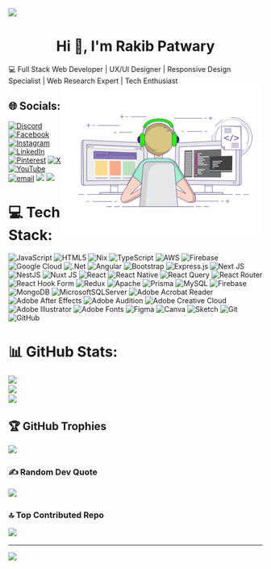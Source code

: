 <img src="https://capsule-render.vercel.app/api?type=waving&height=300&color=gradient&text=Rakib%20%Patwary&textBg=false&fontColor=rad&animation=fadeIn&desc=💻%20Full%20Stack%20Web%20Developer%20|%20UX/UI%20Designer%20|%20Responsive%20Design%20Specialist%20|%20Web%20Research%20Expert&descSize=-39&descAlign=49&descAlignY=46&fontAlignY=30" />
<h1 align="center">Hi 👋, I'm Rakib Patwary</h1>
💻 Full Stack Web Developer | UX/UI Designer | Responsive Design Specialist | Web Research Expert | Tech Enthusiast
<img align="right" alt="Coding" width="400" src="https://raw.githubusercontent.com/devSouvik/devSouvik/master/gif3.gif">

## 🌐 Socials:
[![Discord](https://img.shields.io/badge/Discord-%237289DA.svg?logo=discord&logoColor=white)](https://discord.gg/X5n7uz4Y) [![Facebook](https://img.shields.io/badge/Facebook-%231877F2.svg?logo=Facebook&logoColor=white)](https://facebook.com/MDrakibpatwaey123) [![Instagram](https://img.shields.io/badge/Instagram-%23E4405F.svg?logo=Instagram&logoColor=white)](https://instagram.com/rakib_patweary_01) [![LinkedIn](https://img.shields.io/badge/LinkedIn-%230077B5.svg?logo=linkedin&logoColor=white)](https://linkedin.com/in/rakibpatwary44033) [![Pinterest](https://img.shields.io/badge/Pinterest-%23E60023.svg?logo=Pinterest&logoColor=white)](https://pinterest.com/rakibpatwary44) [![X](https://img.shields.io/badge/X-black.svg?logo=X&logoColor=white)](https://x.com/patwary_999) [![YouTube](https://img.shields.io/badge/YouTube-%23FF0000.svg?logo=YouTube&logoColor=white)](https://youtube.com/@CodeWithRakib) [![email](https://img.shields.io/badge/Email-D14836?logo=gmail&logoColor=white)](mailto:rakibusetopc@gmail.com) 
[![](https://komarev.com/ghpvc/?username=rakibpatwary44&color=blue&label=Profile%20Views)](https://github.com/rakibpatwary44)
[![](https://img.shields.io/github/followers/rakibpatwary44?label=GitHub%20Followers)](https://github.com/rakibpatwary44)

# 💻 Tech Stack:
![JavaScript](https://img.shields.io/badge/javascript-%23323330.svg?style=for-the-badge&logo=javascript&logoColor=%23F7DF1E) ![HTML5](https://img.shields.io/badge/html5-%23E34F26.svg?style=for-the-badge&logo=html5&logoColor=white) ![Nix](https://img.shields.io/badge/NIX-5277C3.svg?style=for-the-badge&logo=NixOS&logoColor=white) ![TypeScript](https://img.shields.io/badge/typescript-%23007ACC.svg?style=for-the-badge&logo=typescript&logoColor=white) ![AWS](https://img.shields.io/badge/AWS-%23FF9900.svg?style=for-the-badge&logo=amazon-aws&logoColor=white) ![Firebase](https://img.shields.io/badge/firebase-%23039BE5.svg?style=for-the-badge&logo=firebase) ![Google Cloud](https://img.shields.io/badge/GoogleCloud-%234285F4.svg?style=for-the-badge&logo=google-cloud&logoColor=white) ![.Net](https://img.shields.io/badge/.NET-5C2D91?style=for-the-badge&logo=.net&logoColor=white) ![Angular](https://img.shields.io/badge/angular-%23DD0031.svg?style=for-the-badge&logo=angular&logoColor=white) ![Bootstrap](https://img.shields.io/badge/bootstrap-%238511FA.svg?style=for-the-badge&logo=bootstrap&logoColor=white) ![Express.js](https://img.shields.io/badge/express.js-%23404d59.svg?style=for-the-badge&logo=express&logoColor=%2361DAFB) ![Next JS](https://img.shields.io/badge/Next-black?style=for-the-badge&logo=next.js&logoColor=white) ![NestJS](https://img.shields.io/badge/nestjs-%23E0234E.svg?style=for-the-badge&logo=nestjs&logoColor=white) ![Nuxt JS](https://img.shields.io/badge/Nuxt-002E3B?style=for-the-badge&logo=nuxt.js&logoColor=#00DC82) ![React](https://img.shields.io/badge/react-%2320232a.svg?style=for-the-badge&logo=react&logoColor=%2361DAFB) ![React Native](https://img.shields.io/badge/react_native-%2320232a.svg?style=for-the-badge&logo=react&logoColor=%2361DAFB) ![React Query](https://img.shields.io/badge/-React%20Query-FF4154?style=for-the-badge&logo=react%20query&logoColor=white) ![React Router](https://img.shields.io/badge/React_Router-CA4245?style=for-the-badge&logo=react-router&logoColor=white) ![React Hook Form](https://img.shields.io/badge/React%20Hook%20Form-%23EC5990.svg?style=for-the-badge&logo=reacthookform&logoColor=white) ![Redux](https://img.shields.io/badge/redux-%23593d88.svg?style=for-the-badge&logo=redux&logoColor=white) ![Apache](https://img.shields.io/badge/apache-%23D42029.svg?style=for-the-badge&logo=apache&logoColor=white) ![Prisma](https://img.shields.io/badge/Prisma-3982CE?style=for-the-badge&logo=Prisma&logoColor=white) ![MySQL](https://img.shields.io/badge/mysql-4479A1.svg?style=for-the-badge&logo=mysql&logoColor=white) ![Firebase](https://img.shields.io/badge/firebase-a08021?style=for-the-badge&logo=firebase&logoColor=ffcd34) ![MongoDB](https://img.shields.io/badge/MongoDB-%234ea94b.svg?style=for-the-badge&logo=mongodb&logoColor=white) ![MicrosoftSQLServer](https://img.shields.io/badge/Microsoft%20SQL%20Server-CC2927?style=for-the-badge&logo=microsoft%20sql%20server&logoColor=white) ![Adobe Acrobat Reader](https://img.shields.io/badge/Adobe%20Acrobat%20Reader-EC1C24.svg?style=for-the-badge&logo=Adobe%20Acrobat%20Reader&logoColor=white) ![Adobe After Effects](https://img.shields.io/badge/Adobe%20After%20Effects-9999FF.svg?style=for-the-badge&logo=Adobe%20After%20Effects&logoColor=white) ![Adobe Audition](https://img.shields.io/badge/Adobe%20Audition-9999FF.svg?style=for-the-badge&logo=Adobe%20Audition&logoColor=white) ![Adobe Creative Cloud](https://img.shields.io/badge/Adobe%20Creative%20Cloud-DA1F26.svg?style=for-the-badge&logo=Adobe%20Creative%20Cloud&logoColor=white) ![Adobe Illustrator](https://img.shields.io/badge/adobe%20illustrator-%23FF9A00.svg?style=for-the-badge&logo=adobe%20illustrator&logoColor=white) ![Adobe Fonts](https://img.shields.io/badge/Adobe%20Fonts-000B1D.svg?style=for-the-badge&logo=Adobe%20Fonts&logoColor=white) ![Figma](https://img.shields.io/badge/figma-%23F24E1E.svg?style=for-the-badge&logo=figma&logoColor=white) ![Canva](https://img.shields.io/badge/Canva-%2300C4CC.svg?style=for-the-badge&logo=Canva&logoColor=white) ![Sketch](https://img.shields.io/badge/Sketch-FFB387?style=for-the-badge&logo=sketch&logoColor=black) ![Git](https://img.shields.io/badge/git-%23F05033.svg?style=for-the-badge&logo=git&logoColor=white) ![GitHub](https://img.shields.io/badge/github-%23121011.svg?style=for-the-badge&logo=github&logoColor=white)
# 📊 GitHub Stats:
![](https://github-readme-stats.vercel.app/api?username=rakibpatwary44&theme=dark&hide_border=false&include_all_commits=false&count_private=false)<br/>
![](https://nirzak-streak-stats.vercel.app/?user=rakibpatwary44&theme=dark&hide_border=false)<br/>
![](https://github-readme-stats.vercel.app/api/top-langs/?username=rakibpatwary44&theme=dark&hide_border=false&include_all_commits=false&count_private=false&layout=compact)

## 🏆 GitHub Trophies
![](https://github-profile-trophy.vercel.app/?username=rakibpatwary44&theme=material-palenight&no-frame=false&no-bg=false&margin-w=4)

### ✍️ Random Dev Quote
![](https://quotes-github-readme.vercel.app/api?type=horizontal&theme=radical)

### 🔝 Top Contributed Repo
![](https://github-contributor-stats.vercel.app/api?username=rakibpatwary44&limit=5&theme=dark&combine_all_yearly_contributions=true)

---
[![](https://visitcount.itsvg.in/api?id=rakibpatwary44&icon=0&color=0)](https://visitcount.itsvg.in)

<!-- Proudly created with GPRM ( https://gprm.itsvg.in ) -->
